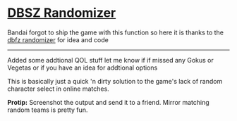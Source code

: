 # [DBSZ Randomizer](https://Harriotskelli.github.io/dbsz_randomizer/)

Bandai forgot to ship the game with this function so here it is
thanks to the [dbfz randomizer](https://dobosken.github.io/dbfz_randomizer/) for idea and code 

---

Added some addtional QOL stuff let me know if if missed any Gokus or Vegetas or if you have an idea for addtional options

This is basically just a quick 'n dirty solution to the game's lack of random character select in online matches.

**Protip:** Screenshot the output and send it to a friend. Mirror matching random teams is pretty fun.
